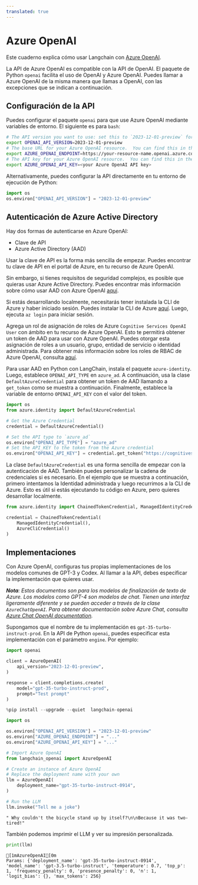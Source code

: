 ```yaml
---
translated: true
---
```


# Azure OpenAI

Este cuaderno explica cómo usar Langchain con [Azure OpenAI](https://aka.ms/azure-openai).

La API de Azure OpenAI es compatible con la API de OpenAI. El paquete de Python `openai` facilita el uso de OpenAI y Azure OpenAI. Puedes llamar a Azure OpenAI de la misma manera que llamas a OpenAI, con las excepciones que se indican a continuación.

## Configuración de la API

Puedes configurar el paquete `openai` para que use Azure OpenAI mediante variables de entorno. El siguiente es para `bash`:

```bash
# The API version you want to use: set this to `2023-12-01-preview` for the released version.
export OPENAI_API_VERSION=2023-12-01-preview
# The base URL for your Azure OpenAI resource.  You can find this in the Azure portal under your Azure OpenAI resource.
export AZURE_OPENAI_ENDPOINT=https://your-resource-name.openai.azure.com
# The API key for your Azure OpenAI resource.  You can find this in the Azure portal under your Azure OpenAI resource.
export AZURE_OPENAI_API_KEY=<your Azure OpenAI API key>
```

Alternativamente, puedes configurar la API directamente en tu entorno de ejecución de Python:

```python
import os
os.environ["OPENAI_API_VERSION"] = "2023-12-01-preview"
```

## Autenticación de Azure Active Directory

Hay dos formas de autenticarse en Azure OpenAI:
- Clave de API
- Azure Active Directory (AAD)

Usar la clave de API es la forma más sencilla de empezar. Puedes encontrar tu clave de API en el portal de Azure, en tu recurso de Azure OpenAI.

Sin embargo, si tienes requisitos de seguridad complejos, es posible que quieras usar Azure Active Directory. Puedes encontrar más información sobre cómo usar AAD con Azure OpenAI [aquí](https://learn.microsoft.com/en-us/azure/ai-services/openai/how-to/managed-identity).

Si estás desarrollando localmente, necesitarás tener instalada la CLI de Azure y haber iniciado sesión. Puedes instalar la CLI de Azure [aquí](https://docs.microsoft.com/en-us/cli/azure/install-azure-cli). Luego, ejecuta `az login` para iniciar sesión.

Agrega un rol de asignación de roles de Azure `Cognitive Services OpenAI User` con ámbito en tu recurso de Azure OpenAI. Esto te permitirá obtener un token de AAD para usar con Azure OpenAI. Puedes otorgar esta asignación de roles a un usuario, grupo, entidad de servicio o identidad administrada. Para obtener más información sobre los roles de RBAC de Azure OpenAI, consulta [aquí](https://learn.microsoft.com/en-us/azure/ai-services/openai/how-to/role-based-access-control).

Para usar AAD en Python con LangChain, instala el paquete `azure-identity`. Luego, establece `OPENAI_API_TYPE` en `azure_ad`. A continuación, usa la clase `DefaultAzureCredential` para obtener un token de AAD llamando a `get_token` como se muestra a continuación. Finalmente, establece la variable de entorno `OPENAI_API_KEY` con el valor del token.

```python
import os
from azure.identity import DefaultAzureCredential

# Get the Azure Credential
credential = DefaultAzureCredential()

# Set the API type to `azure_ad`
os.environ["OPENAI_API_TYPE"] = "azure_ad"
# Set the API_KEY to the token from the Azure credential
os.environ["OPENAI_API_KEY"] = credential.get_token("https://cognitiveservices.azure.com/.default").token
```

La clase `DefaultAzureCredential` es una forma sencilla de empezar con la autenticación de AAD. También puedes personalizar la cadena de credenciales si es necesario. En el ejemplo que se muestra a continuación, primero intentamos la Identidad administrada y luego recurrimos a la CLI de Azure. Esto es útil si estás ejecutando tu código en Azure, pero quieres desarrollar localmente.

```python
from azure.identity import ChainedTokenCredential, ManagedIdentityCredential, AzureCliCredential

credential = ChainedTokenCredential(
    ManagedIdentityCredential(),
    AzureCliCredential()
)
```

## Implementaciones

Con Azure OpenAI, configuras tus propias implementaciones de los modelos comunes de GPT-3 y Codex. Al llamar a la API, debes especificar la implementación que quieres usar.

_**Nota**: Estos documentos son para los modelos de finalización de texto de Azure. Los modelos como GPT-4 son modelos de chat. Tienen una interfaz ligeramente diferente y se pueden acceder a través de la clase `AzureChatOpenAI`. Para obtener documentación sobre Azure Chat, consulta [Azure Chat OpenAI documentation](/docs/integrations/chat/azure_chat_openai)._

Supongamos que el nombre de tu implementación es `gpt-35-turbo-instruct-prod`. En la API de Python `openai`, puedes especificar esta implementación con el parámetro `engine`. Por ejemplo:

```python
import openai

client = AzureOpenAI(
    api_version="2023-12-01-preview",
)

response = client.completions.create(
    model="gpt-35-turbo-instruct-prod",
    prompt="Test prompt"
)
```

```python
%pip install --upgrade --quiet  langchain-openai
```

```python
import os

os.environ["OPENAI_API_VERSION"] = "2023-12-01-preview"
os.environ["AZURE_OPENAI_ENDPOINT"] = "..."
os.environ["AZURE_OPENAI_API_KEY"] = "..."
```

```python
# Import Azure OpenAI
from langchain_openai import AzureOpenAI
```

```python
# Create an instance of Azure OpenAI
# Replace the deployment name with your own
llm = AzureOpenAI(
    deployment_name="gpt-35-turbo-instruct-0914",
)
```

```python
# Run the LLM
llm.invoke("Tell me a joke")
```

```output
" Why couldn't the bicycle stand up by itself?\n\nBecause it was two-tired!"
```

También podemos imprimir el LLM y ver su impresión personalizada.

```python
print(llm)
```

```output
[1mAzureOpenAI[0m
Params: {'deployment_name': 'gpt-35-turbo-instruct-0914', 'model_name': 'gpt-3.5-turbo-instruct', 'temperature': 0.7, 'top_p': 1, 'frequency_penalty': 0, 'presence_penalty': 0, 'n': 1, 'logit_bias': {}, 'max_tokens': 256}
```
